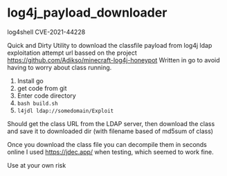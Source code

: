 # log4j_payload_downloader  
log4shell CVE-2021-44228

Quick and Dirty Utility to download the classfile payload from log4j ldap exploitation attempt url bassed on the project https://github.com/Adikso/minecraft-log4j-honeypot Written in go to avoid having to worry about class running.

1. Install go
2. get code from git
3. Enter code directory
4. `bash build.sh`
5. `l4jdl ldap://somedomain/Exploit`

Should get the class URL from the LDAP server, then download the class and save it to downloaded dir (with filename based of md5sum of class)

Once you download the class file you can decompile them  in seconds online I used https://jdec.app/ when testing, which seemed to work fine.

Use at your own risk
